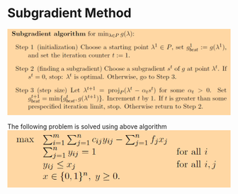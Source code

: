 # Subgradient Method
![](subgradient.PNG)


The following problem is solved using above algorithm
![](uncap.PNG)
